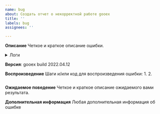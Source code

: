 ```yaml
---
name: bug
about: Создать отчет о некорректной работе gooex
title: ''
labels: bug
assignees: ''

---
```


**Описание**
Четкое и краткое описание ошибки.

<details>
  <summary>Логи</summary>
  Место для логов из консоли
</details>

**Версия**: gooex build 2022.04.12

**Воспроизведение**
Шаги и/или код для воспроизведения ошибки:
1. 
2. 

```js

```

**Ожидаемое поведение**
Четкое и краткое описание ожидаемого вами результата.

**Дополнительная информация**
Любая дополнительная информация об ошибке
